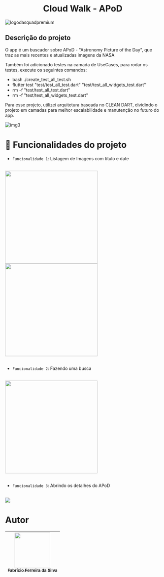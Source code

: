 <h1 align="center"> Cloud Walk - APoD </h1>

![logodasquadpremium](https://user-images.githubusercontent.com/13634186/232494109-b952c616-4bfc-4253-9b24-f98c60b757b9.png)

<h2> Descrição do projeto </h2>
O app é um buscador sobre APoD - "Astronomy Picture of the Day", que traz as mais recentes e atualizadas imagens da NASA

Também foi adicionado testes na camada de UseCases, para rodar os testes, execute os seguintes comandos:
 - bash ./create_test_all_test.sh
 - flutter test "test/test_all_test.dart" "test/test_all_widgets_test.dart"
 - rm -f "test/test_all_test.dart"
 - rm -f "test/test_all_widgets_test.dart"

Para esse projeto, utilizei arquitetura baseada no CLEAN DART, dividindo o projeto em camadas para melhor escalabilidade e manutenção no futuro do app.

![img3](https://user-images.githubusercontent.com/13634186/232504498-eb2f484e-2383-4036-a7c7-c07a0137cd15.png)



# :hammer: Funcionalidades do projeto

- `Funcionalidade 1`: Listagem de Imagens com título e date

<br>
<div>
<img src="https://user-images.githubusercontent.com/13634186/232528066-e3d146b5-b2a2-436e-bbcd-5f53e2c11309.png" width="300px" />
<br>
<img src="https://user-images.githubusercontent.com/13634186/232528176-4835a3ce-d917-44cd-82a1-05b41cb03d24.png" width="300px" />
</div>
<br>

- `Funcionalidade 2`: Fazendo uma busca

<br>
<div>
<img src="https://user-images.githubusercontent.com/13634186/232529279-dba93686-455d-4042-9e21-372746899acb.png" width="300px" />
</div>
<br>

- `Funcionalidade 3`: Abrindo os detalhes do APoD

<br>
<div>
<img src="images/app.gif">
<br>

# Autor

| [<img src="https://user-images.githubusercontent.com/13634186/232524073-68d37536-2722-4f49-9d9e-072b66e5da7c.jpeg" width=115><br><sub>Fabrício Ferreira da Silva</sub>](https://github.com/Fabricio-Ferreira) | 
| :---: | 
